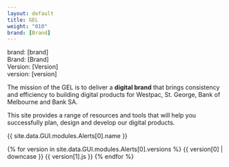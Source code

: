```yaml
---
layout: default
title: GEL
weight: "010"
brand: [Brand]
---
```



brand: [brand]<br>
Brand: [Brand]<br>
Version: [Version]<br>
version: [version]<br>

The mission of the GEL is to deliver a **digital brand** that brings consistency and efficiency to building digital products for Westpac,
St. George, Bank of Melbourne and Bank SA.

This site provides a range of resources and tools that will help you successfully plan, design and develop our digital products.

{{ site.data.GUI.modules.Alerts[0].name }}

{% for version in site.data.GUI.modules.Alerts[0].versions %}
{{ version[0] | downcase }} {{ version[1].js }}
{% endfor %}